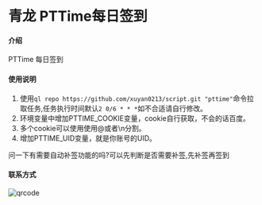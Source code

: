 # 青龙 PTTime每日签到

#### 介绍
PTTime 每日签到

#### 使用说明
1. 使用`ql repo https://github.com/xuyan0213/script.git "pttime"`命令拉取任务,任务执行时间默认`2 0/6 * * *`如不合适请自行修改。
2. 环境变量中增加PTTIME_COOKIE变量，cookie自行获取，不会的话百度。
3. 多个cookie可以使用使用@或者\n分割。
4. 增加PTTIME_UID变量，就是你账号的UID。

问一下有需要自动补签功能的吗?可以先判断是否需要补签,先补签再签到


#### 联系方式

![qrcode](https://github.com/user-attachments/assets/a1a9d618-290e-4608-9a93-c26034f1eab4)

